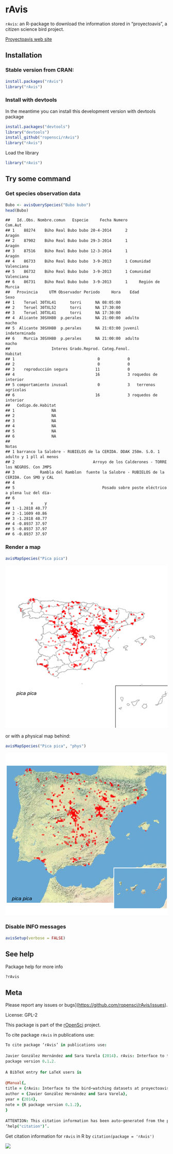 rAvis
=====





`rAvis`: an R-package to download the information stored in “proyectoavis”, a citizen science bird project.

[Proyectoavis web site](http://proyectoavis.com/cgi-bin/portada.cgi)

## Installation

### Stable version from CRAN:


```r
install.packages("rAvis")
library("rAvis")
```


### Install with devtools

In the meantime you can install this development version with devtools package


```r
install.packages("devtools")
library("devtools")
install_github("ropensci/rAvis")
library("rAvis")
```


Load the library


```r
library("rAvis")
```



## Try some command

### Get species observation data


```r
Bubo <- avisQuerySpecies("Bubo bubo")
head(Bubo)
```

```
##   Id..Obs. Nombre.comun   Especie     Fecha Numero              Com.Aut
## 1    88274    Búho Real Bubo bubo 20-4-2014      2               Aragón
## 2    87902    Búho Real Bubo bubo 29-3-2014      1               Aragón
## 3    87516    Búho Real Bubo bubo 12-3-2014      1               Aragón
## 4    86733    Búho Real Bubo bubo  3-9-2013      1 Comunidad Valenciana
## 5    86732    Búho Real Bubo bubo  3-9-2013      1 Comunidad Valenciana
## 6    86731    Búho Real Bubo bubo  3-9-2013      1     Región de Murcia
##   Provincia     UTM Observador Periodo     Hora    Edad          Sexo
## 1    Teruel 30TXL41      torri      NA 08:05:00                      
## 2    Teruel 30TXL52      torri      NA 17:30:00                      
## 3    Teruel 30TXL41      torri      NA 17:30:00                      
## 4  Alicante 30SXH80  p.perales      NA 21:00:00  adulto         macho
## 5  Alicante 30SXH80  p.perales      NA 21:03:00 juvenil indeterminado
## 6    Murcia 30SXH80  p.perales      NA 21:00:00  adulto         macho
##                  Interes Grado.Reprod. Categ.Fenol.              Habitat
## 1                                    0            0                     
## 2                                    0            0                     
## 3    reproducción segura            11            0                     
## 4                                   16            3 roquedos de interior
## 5 comportamiento inusual             0            3   terrenos agrícolas
## 6                                   16            3 roquedos de interior
##   Codigo.de.Habitat
## 1                NA
## 2                NA
## 3                NA
## 4                NA
## 5                NA
## 6                NA
##                                                                                    Notas
## 1 barranco la Salobre - RUBIELOS de la CERIDA. DDAK 250m. S.O. 1 adulto y 1 pll al menos
## 2                                  Arroyo de los Calderones - TORRE los NEGROS. Con JMPS
## 3           Rambla del Ramblon  fuente la Salobre - RUBIELOS de la CERIDA. Con SMO y CAL
## 4                                                                                       
## 5                                      Posado sobre poste eléctrico a plena luz del día-
## 6                                                                                       
##         x     y
## 1 -1.2818 40.77
## 2 -1.1609 40.86
## 3 -1.2818 40.77
## 4 -0.8937 37.97
## 5 -0.8937 37.97
## 6 -0.8937 37.97
```


### Render a map


```r
avisMapSpecies("Pica pica")
```

![plot of chunk unnamed-chunk-6](inst/assets/figureunnamed-chunk-6.png) 


or with a physical map behind:


```r
avisMapSpecies("Pica pica", "phys")
```

![plot of chunk unnamed-chunk-7](inst/assets/figureunnamed-chunk-7.png) 


### Disable INFO messages


```r
avisSetup(verbose = FALSE)
```



## See help

Package help for more info

```r
?rAvis
```

## Meta

Please report any issues or bugs](https://github.com/ropensci/rAvis/issues).

License: GPL-2

This package is part of the [rOpenSci](http://ropensci.org/packages) project.

To cite package `rAvis` in publications use:

```coffee
To cite package ‘rAvis’ in publications use:

Javier González Hernández and Sara Varela (2014). rAvis: Interface to the bird-watching datasets at proyectoavis.com. R
package version 0.1.2.

A BibTeX entry for LaTeX users is

@Manual{,
title = {rAvis: Interface to the bird-watching datasets at proyectoavis.com},
author = {Javier González Hernández and Sara Varela},
year = {2014},
note = {R package version 0.1.2},
}

ATTENTION: This citation information has been auto-generated from the package DESCRIPTION file and may need manual editing, see
‘help("citation")’.
```

Get citation information for `rAvis` in R by `citation(package = 'rAvis')`

[![](http://ropensci.org/public_images/github_footer.png)](http://ropensci.org)
